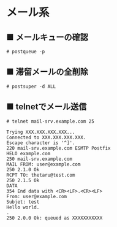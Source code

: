 # メール系
## ■ メールキューの確認
```
# postqueue -p
```

## ■ 滞留メールの全削除
```
# postsuper -d ALL
```

## ■ telnetでメール送信
```
# telnet mail-srv.example.com 25
```
```
Trying XXX.XXX.XXX.XXX...
Connected to XXX.XXX.XXX.XXX.
Escape character is '^]'.
220 mail-srv.example.com ESMTP Postfix
HELO example.com
250 mail-srv.example.com
MAIL FROM: user@example.com
250 2.1.0 Ok
RCPT TO: thetaru@test.com
250 2.1.5 Ok
DATA
354 End data with <CR><LF>.<CR><LF>
From: user@example.com
Subjet: test
Hello world.
.
250 2.0.0 Ok: queued as XXXXXXXXXXX
```
